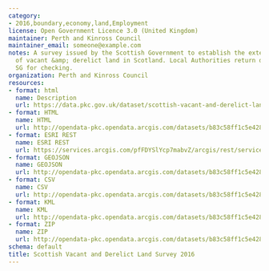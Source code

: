 ```yaml
---
category:
- 2016,boundary,economy,land,Employment
license: Open Government Licence 3.0 (United Kingdom)
maintainer: Perth and Kinross Council
maintainer_email: someone@example.com
notes: A survey issued by the Scottish Government to establish the extent &amp; state
  of vacant &amp; derelict land in Scotland. Local Authorities return data to the
  SG for checking.
organization: Perth and Kinross Council
resources:
- format: html
  name: Description
  url: https://data.pkc.gov.uk/dataset/scottish-vacant-and-derelict-land-survey-2016
- format: HTML
  name: HTML
  url: http://opendata-pkc.opendata.arcgis.com/datasets/b83c58ff1c5e4286990e8643212c146b_1
- format: ESRI REST
  name: ESRI REST
  url: https://services.arcgis.com/pfFDYSlYcp7mabvZ/arcgis/rest/services/Scottish_Vacant_and_Derelict_Land_2016/FeatureServer/1
- format: GEOJSON
  name: GEOJSON
  url: http://opendata-pkc.opendata.arcgis.com/datasets/b83c58ff1c5e4286990e8643212c146b_1.geojson
- format: CSV
  name: CSV
  url: http://opendata-pkc.opendata.arcgis.com/datasets/b83c58ff1c5e4286990e8643212c146b_1.csv
- format: KML
  name: KML
  url: http://opendata-pkc.opendata.arcgis.com/datasets/b83c58ff1c5e4286990e8643212c146b_1.kml
- format: ZIP
  name: ZIP
  url: http://opendata-pkc.opendata.arcgis.com/datasets/b83c58ff1c5e4286990e8643212c146b_1.zip
schema: default
title: Scottish Vacant and Derelict Land Survey 2016
---
```

